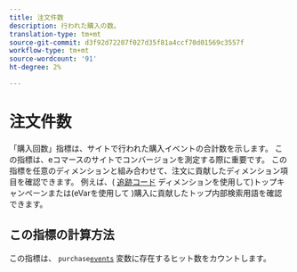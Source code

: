 ```yaml
---
title: 注文件数
description: 行われた購入の数。
translation-type: tm+mt
source-git-commit: d3f92d72207f027d35f81a4ccf70d01569c3557f
workflow-type: tm+mt
source-wordcount: '91'
ht-degree: 2%

---
```



# 注文件数

「購入回数」指標は、サイトで行われた購入イベントの合計数を示します。 この指標は、eコマースのサイトでコンバージョンを測定する際に重要です。 この指標を任意のディメンションと組み合わせて、注文に貢献したディメンション項目を確認できます。 例えば、( [追跡コード](../dimensions/tracking-code.md) ディメンションを使用して)トップキャンペーンまたは(eVarを使用して [](../dimensions/evar.md))購入に貢献したトップ内部検索用語を確認できます。

## この指標の計算方法

この指標は、 `purchase`[`events`](/help/implement/vars/page-vars/events/events-overview.md) 変数に存在するヒット数をカウントします。
